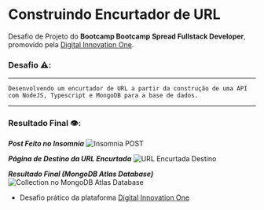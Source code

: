 # Construindo Encurtador de URL

Desafio de Projeto do **Bootcamp Bootcamp Spread Fullstack Developer**, promovido pela [Digital Innovation One](https://www.dio.me).

### Desafio ⚠️:
***
    Desenvolvendo um encurtador de URL a partir da construção de uma API com NodeJS, Typescript e MongoDB para a base de dados.
***

### Resultado Final 👁️:

***Post Feito no Insomnia***
![Insomnia POST](./url-shortener-dio/assets/insomnia-post.png)


***Página de Destino da URL Encurtada***
![URL Encurtada Destino](./url-shortener-dio/assets/url-encurtada-destino.png)


***Resultado Final (MongoDB Atlas Database)***
![Collection no MongoDB Atlas Database](./url-shortener-dio/assets/collection.png)

- Desafio prático da plataforma [Digital Innovation One](https://web.digitalinnovation.one/home "Digital Innovation One")